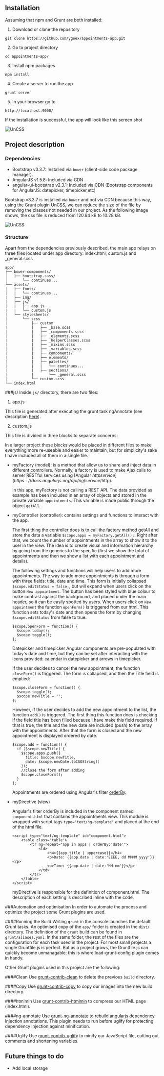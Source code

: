 ## Installation

Assuming that npm and Grunt are both installed:

1. Download or clone the repository

  ```
  git clone https://github.com/ygoex/appointments-app.git
  ```
  
2. Go to project directory

  ```
  cd appointments-app/
  ```

3. Install npm packages

  ```
  npm install
  ```
4. Create a server to run the app

  ```
  grunt server
  ```
5. In your browser go to 

  ```
  http://localhost:9000/
  ```
 
If the installation is successful, the app will look like this screen shot

![UnCSS](https://raw.githubusercontent.com/ygoex/appointments-app/master/app/assets/img/Screenshot.png)

## Project description

### Dependencies 
* Bootstrap v3.3.7: Installed via `bower` (client-side code package manager).
* AngularJS v1.5.8: Included via CDN
* angular-ui-bootstrap v2.3.1: Included via CDN (Bootstrap components for AngularJS: datepicker, timepicker,etc)

Bootstrap v3.3.7 is installed via `bower` and not via CDN because this way, using the Grunt plugin UnCSS, we can reduce the size of the file by removing the classes not needed in our project. As the following image shows, the css file is reduced from 120.64 kB to 10.28 kB.

![UnCSS](https://raw.githubusercontent.com/ygoex/appointmentsapp/98b848c184b090965512f4399ee01f97f0ba9039/app/assets/img/UnCSS.png)

### Structure
Apart from the dependencies previously described, the main app relays on three files located under app directory: index.html, custom.js and _general.scss

```
app/
├── bower-components/
│   ├── bootstrap-sass/
│       └── continues...
└── assets/
|   ├── fonts/
|   |   └── continues...
|   ├── img/
|   ├── js/
|   |   ├── app.js
|   |   └── custom.js
|   └── stylesheets/
|       └── scss
|           ├── custom
|           |   ├── _base.scss
|           |   ├── _components.scss
|           |   ├── _elements.scss
|           |   ├── _helperClasses.scss
|           |   ├── _mixins.scss
|           |   ├── _variables.scss
|           |   ├── components/
|           |   ├── elements/
|           |   ├── palettes/
|           |   |   └── continues...
|           |   ├── sections/
|           |       └── _general.scss
|           └── custom.scss
└── index.html
```

###js/
Inside `js/` directory, there are two files:

1. app.js

  This file is generated after executing the grunt task ngAnnotate (see description [here](#ngAnnotate)).
  
2. custom.js

  This file is divided in three blocks to separate concerns:
  
  In a larger project these blocks would be placed in different files to make everything more re-useable and easier to maintain, but for simplicity's sake I have included all of them in a single file.
  
  * myFactory (model): is a method that allow us to share and inject data in different controllers. Normally, a factory is used to make Ajax calls to server RESTful services using [Angular $http service] (https://docs.angularjs.org/api/ng/service/$http).
    
    In this app, myFactory is not calling a REST API. The data provided as example has been included in an array of objects and stored in the private variable `appointments`. This variable is made public through the object `getAll`.
    
  * myController (controller): contains settings and functions to interact with the app. 
    
    The first thing the controller does is to call the factory method getAll and store the data a variable `$scope.apps = myFactory.getAll();`. Right after that, we count the number of appointments in the array to show it to the user in the view. The idea is to create visual and information hierarchy by going from the generics to the specific (first we show the total of appointments and then we show a list with each appointment and details).
    
    The following settings and functions will help users to add more appointments. The way to add more appointments is through a form with three fields: title, date and time. This form is initially collapsed `$scope.editStatus = false;`, but will expand when users click on the button `New appointment`. The button has been styled with blue colour to make contrast against the background, and placed under the main header, so it can be easily spotted by users. When users click on `New appointment` the function `openForm()` is triggered from our html. This function sets today's date and then opens the form by changing `$scope.editStatus` from false to true.
  
    ```
    $scope.openForm = function() {
      $scope.today();
      $scope.toggle();
    };
    ```
    Datepicker and timepicker Angular components are pre-populated with today's date and time, but they can be set after interacting with the icons provided: calendar in datepicker and arrows in timepicker.
  
    If the user decides to cancel the new appointment, the function `closeForm()` is triggered. The form is collapsed, and then the Title field is emptied: 
  
    ```
    $scope.closeForm = function() {
      $scope.toggle();
      $scope.newTitle = '';
    };
    ```
    However, if the user decides to add the new appointment to the list, the function `add()` is triggered. The first thing this function does is checking if the field title has been filled because I have make this field required. If that is true, the title and the new date are included (push) to the array with the appointments. After that the form is closed and the new appointment is displayed ordered by date.
    
    ```
    $scope.add = function() {
      if ($scope.newTitle) {
        $scope.apps.push({
          title: $scope.newTitle,
          date: $scope.newDate.toISOString()
        });
        //close the form after adding
        $scope.closeForm();
      }
    };
    ```
    Appointments are ordered using Angular's filter [orderBy](https://docs.angularjs.org/api/ng/filter/orderBy).
    
  * myDirective (view)
  
    Angular's filter orderBy is included in the component named `component.html` that contains the appointments view. This module is wrapped with script tags `type="text/ng-template"` and placed at the end of the html file.
    
    ```
    <script type="text/ng-template" id="component.html">
        <table class='table'>
            <tr ng-repeat="app in apps | orderBy:'date'">
                <td>
                    <h4>{{app.title | uppercase}}</h4>
                    <p>Date: {{app.date | date:'EEEE, dd MMMM yyyy'}}</p>
                    <p>Time: {{app.date | date:'HH:mm'}}</p>
                </td>
            </tr>
        </table>
    </script>
    ```
    myDirective is responsible for the definition of component.html. The description of each setting is described inline with the code.

###Automation and optimisation
In order to automate the process and optimize the project some Grunt plugins are used. 

####Running the Build
Writing `grunt` in the console launches the default Grunt tasks. An optimised copy of the `app/` folder is created in the `dist/` directory. The definition of the `grunt` build can be found in `grunt/aliases.yaml`. In the same folder, the rest of the files are the configuration for each task used in the project. For most small projects a single Gruntfile.js is perfect. But as a project grows, the Gruntfile.js can quickly become unmanagable; this is where load-grunt-config plugin comes in handy.

Other Grunt plugins used in this project are the following:

####Clean
Use [grunt-contrib-clean](https://github.com/gruntjs/grunt-contrib-clean) to delete the previous `build` directory.

####Copy
Use [grunt-contrib-copy](https://github.com/gruntjs/grunt-contrib-copy) to copy our images into the new build directory. 

####htmlmin
Use [grunt-contrib-htmlmin](https://github.com/gruntjs/grunt-contrib-htmlmin) to compress our HTML page (index.html). 

####<a name="ngAnnotate">ng-annotate</a>
Use [grunt-ng-annotate](https://github.com/mgol/grunt-ng-annotate) to rebuild angularjs dependency injection annotations. This plugin needs to run before uglify for protecting dependency injection against minification.

####Uglify
Use [grunt-contrib-uglify](https://github.com/gruntjs/grunt-contrib-uglify) to minify our JavaScript file, cutting out comments and shortening variables. 


## Future things to do

* Add local storage
